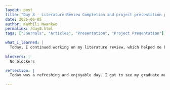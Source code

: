 ```yaml
---
layout: post
title: "Day 8 – Literature Review Completion and project presentation planning"
date: 2025-06-05
author: Kambili Nwankwo
permalink: /day8.html
tags: ["Journals", "Articles", "Presentation", "Project Presentation"]

what_i_learned: |
  Today, I continued working on my literature review, which helped me better understand the background and current research related to my topic. I focused on identifying key themes and gaps that can support my project's direction. In addition, I began planning for the upcoming project presentation by outlining main points and thinking through how to communicate my ideas clearly. Overall, it was a productive day of research and preparation.
  
blockers: |
  No blockers

reflection: |
  Today was a refreshing and enjoyable day. I got to see my graduate mentor, which gave me a chance to reconnect and talk about my progress. We also celebrated someone’s birthday with drinks and good vibes, and our faculty mentor brought us pizza, which made the day even better. The highlight was the first enrichment block event, where we toured the campus together and got to bond more as a group. It felt like a great mix of fun, connection, and community.

---
```


